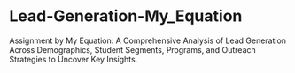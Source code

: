 # Lead-Generation-My_Equation
Assignment by My Equation: A Comprehensive Analysis of Lead Generation Across Demographics, Student Segments, Programs, and Outreach Strategies to Uncover Key Insights.
